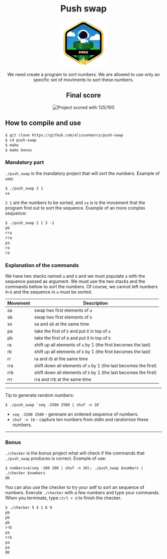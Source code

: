 <div align="center">
	<h1>Push swap</h1>
	<img src="https://raw.githubusercontent.com/alissonmarcs/alissonmarcs/main/images/pipexm.png" alt="Pipex project badge of 42"/>
	<p align="center">We need create a program to sort numbers. We are allowed to use only an specific set of moviments to sort these numbers.</p>
</div>

<div align="center">
	<h2>Final score</h2>
	<img src="https://i.imgur.com/dL7Srhr.png" alt="Project scored with 125/100">
</div>

## How to compile and use

```shell
$ git clone https://github.com/alissonmarcs/push-swap
$ cd push-swap
$ make 
$ make bonus
```

### Mandatory part

`./push_swap` is the mandatory project that will sort the numbers. Example of use:

```shell
$ ./push_swap 2 1
sa
```

`2 1` are the numbers to be sorted, and `sa` is is the movement that the program find out
to sort the sequence. Example of an more complex sequence:

```shell
$ ./push_swap 2 1 3 -1
pb
rra
rra
pa
ra
ra
```

### Explanation of the commands

We have two stacks named `a` and `b` and we must populate `a` with the sequence passed as argument.
We must use the two stacks and the commands bellow to sort the numbers. Of course, we cannot left
numbers in `b` and the sequence in `a` must be sorted.

| Movement | Description                                                    |
|----------|----------------------------------------------------------------|
| sa       | swap two first elements of `a`                                   |
| sb       | swap two first elements of `b`                                   |
| ss       | sa and sb at the same time                                     |
| pa       | take the first of `b` and put it in top of `a`                     |
| pb       | take the first of a and put it in top of `b`                     |
| ra       | shift up all elements of `a` by 1 (the first becomes the last)   |
| rb       | shift up all elements of `b` by 1 (the first becomes the last)   |
| rr       | ra and rb at the same time                                     |
| rra      | shift down all elements of `a` by 1 (the last becomes the first) |
| rrb      | shift down all elements of `b` by 1 (the last becomes the first) |
| rrr      | rra and rrb at the same time                                   |

----

Tip to generate random numbers:

```shell
$ ./push_swap `seq -2500 2500 | shuf -n 10`
```

- `seq -2500 2500` - gerenare an ordened sequence of numbers.
- `shuf -n 10` - capture ten numbers from stdin and randomize these numbers.

---

### Bonus

`./checker` is the bonus project what will check if the commands that
`./push_swap` produces is correct. Example of use:

```shell
$ numbers=$(seq -100 100 | shuf -n 30); ./push_swap $numbers | ./checker $numbers
OK
```

You can also use the checker to try your self to sort an sequence of numbers.
Execute `./checker` with a few numbers and type your commands. When you
terminate, type `ctrl + d` to finish the checker.

```shell
$ ./checker 5 4 1 6 9
pb
pb
pb
rrb
pa
rrb
pa
pa
OK
```

